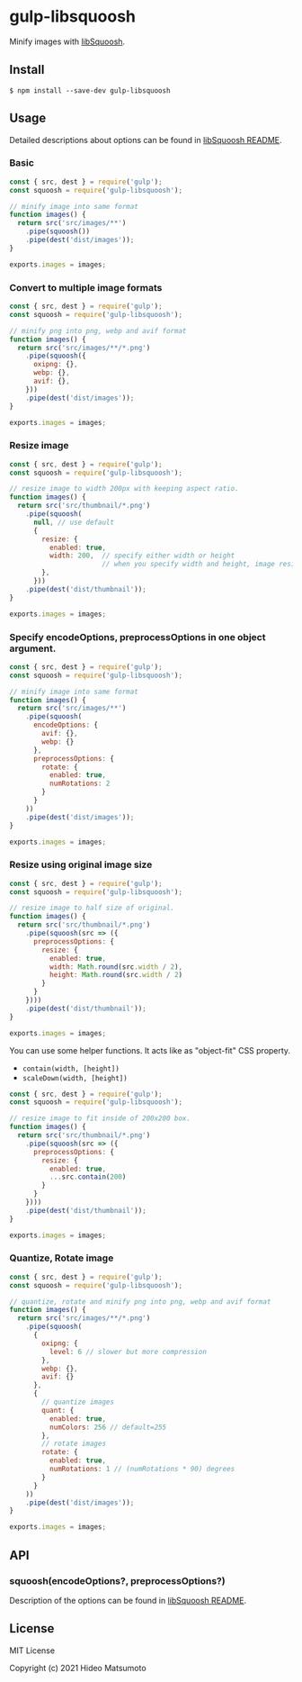 # gulp-libsquoosh

Minify images with [libSquoosh](https://github.com/GoogleChromeLabs/squoosh/tree/dev/libsquoosh).

## Install

```
$ npm install --save-dev gulp-libsquoosh
```

## Usage

Detailed descriptions about options can be found in [libSquoosh README](https://github.com/GoogleChromeLabs/squoosh/tree/dev/libsquoosh).

### Basic

```js
const { src, dest } = require('gulp');
const squoosh = require('gulp-libsquoosh');

// minify image into same format
function images() {
  return src('src/images/**')
    .pipe(squoosh())
    .pipe(dest('dist/images'));
}

exports.images = images;
```

### Convert to multiple image formats

```js
const { src, dest } = require('gulp');
const squoosh = require('gulp-libsquoosh');

// minify png into png, webp and avif format
function images() {
  return src('src/images/**/*.png')
    .pipe(squoosh({
      oxipng: {},
      webp: {},
      avif: {},
    }))
    .pipe(dest('dist/images'));
}

exports.images = images;
```

### Resize image

```js
const { src, dest } = require('gulp');
const squoosh = require('gulp-libsquoosh');

// resize image to width 200px with keeping aspect ratio.
function images() {
  return src('src/thumbnail/*.png')
    .pipe(squoosh(
      null, // use default
      {
        resize: {
          enabled: true,
          width: 200,  // specify either width or height
                       // when you specify width and height, image resized to exact size you specified
        },
      }))
    .pipe(dest('dist/thumbnail'));
}

exports.images = images;
```

### Specify encodeOptions, preprocessOptions in one object argument.

```js
const { src, dest } = require('gulp');
const squoosh = require('gulp-libsquoosh');

// minify image into same format
function images() {
  return src('src/images/**')
    .pipe(squoosh(
      encodeOptions: {
        avif: {},
        webp: {}
      },
      preprocessOptions: {
        rotate: {
          enabled: true,
          numRotations: 2
        }
      }
    ))
    .pipe(dest('dist/images'));
}

exports.images = images;
```

### Resize using original image size

```js
const { src, dest } = require('gulp');
const squoosh = require('gulp-libsquoosh');

// resize image to half size of original.
function images() {
  return src('src/thumbnail/*.png')
    .pipe(squoosh(src => ({
      preprocessOptions: {
        resize: {
          enabled: true,
          width: Math.round(src.width / 2),
          height: Math.round(src.width / 2)
        }
      }
    })))
    .pipe(dest('dist/thumbnail'));
}

exports.images = images;
```

You can use some helper functions. It acts like as "object-fit" CSS property.

- `contain(width, [height])`
- `scaleDown(width, [height])`

```js
const { src, dest } = require('gulp');
const squoosh = require('gulp-libsquoosh');

// resize image to fit inside of 200x200 box.
function images() {
  return src('src/thumbnail/*.png')
    .pipe(squoosh(src => ({
      preprocessOptions: {
        resize: {
          enabled: true,
          ...src.contain(200)
        }
      }
    })))
    .pipe(dest('dist/thumbnail'));
}

exports.images = images;
```

### Quantize, Rotate image

```js
const { src, dest } = require('gulp');
const squoosh = require('gulp-libsquoosh');

// quantize, rotate and minify png into png, webp and avif format
function images() {
  return src('src/images/**/*.png')
    .pipe(squoosh(
      {
        oxipng: {
          level: 6 // slower but more compression
        },
        webp: {},
        avif: {}
      },
      {
        // quantize images
        quant: {
          enabled: true,
          numColors: 256 // default=255
        },
        // rotate images
        rotate: {
          enabled: true,
          numRotations: 1 // (numRotations * 90) degrees
        }
      }
    ))
    .pipe(dest('dist/images'));
}

exports.images = images;
```

## API

### squoosh(encodeOptions?, preprocessOptions?)

Description of the options can be found in [libSquoosh README](https://github.com/GoogleChromeLabs/squoosh/tree/dev/libsquoosh#preprocessing-and-encoding-images).

## License

MIT License

Copyright (c) 2021 Hideo Matsumoto
